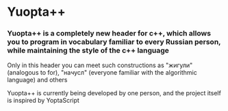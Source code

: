 # Yuopta++
### Yuopta++ is a completely new header for c++, which allows you to program in vocabulary familiar to every Russian person, while maintaining the style of the c++ language

Only in this header you can meet such constructions as "жигули" (analogous to for), "начусл" (everyone familiar with the algorithmic language) and others

Yuopta++ is currently being developed by one person, and the project itself is inspired by YoptaScript
